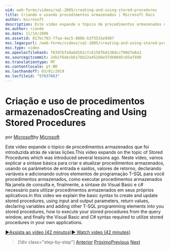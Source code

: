 ```yaml
---
uid: web-forms/videos/sql-2005/creating-and-using-stored-procedures
title: Criando e usando procedimentos armazenados | Microsoft Docs
author: microsoft
description: Este vídeo expande o tópico de procedimentos armazenados que foi introduzida atrás de várias lições. Neste vídeo, vamos explicar a sintaxe básica para criar e atualizar...
ms.author: riande
ms.date: 11/14/2006
ms.assetid: 817bc763-7faa-4ac5-880b-b3f5531e9d07
msc.legacyurl: /web-forms/videos/sql-2005/creating-and-using-stored-procedures
msc.type: video
ms.openlocfilehash: f8397bfa9a6d162cfc6158fbd138dccf90d7e8a3
ms.sourcegitcommit: 24b1f6decbb17bb22a45166e5fdb0845c65af498
ms.translationtype: MT
ms.contentlocale: pt-BR
ms.lasthandoff: 03/01/2019
ms.locfileid: "57037663"
---
```

<a name="creating-and-using-stored-procedures"></a><span data-ttu-id="71252-104">Criação e uso de procedimentos armazenados</span><span class="sxs-lookup"><span data-stu-id="71252-104">Creating and Using Stored Procedures</span></span>
====================
<span data-ttu-id="71252-105">por [Microsoft](https://github.com/microsoft)</span><span class="sxs-lookup"><span data-stu-id="71252-105">by [Microsoft](https://github.com/microsoft)</span></span>

<span data-ttu-id="71252-106">Este vídeo expande o tópico de procedimentos armazenados que foi introduzida atrás de várias lições.</span><span class="sxs-lookup"><span data-stu-id="71252-106">This video expands on the topic of Stored Procedures which was introduced several lessons ago.</span></span> <span data-ttu-id="71252-107">Neste vídeo, vamos explicar a sintaxe básica para criar e atualizar procedimentos armazenados, usando os parâmetros de entrada e saídos, valores de retorno, declarando variáveis e adicionando outros elementos de programação T-SQL para você procedimentos armazenados, como executar procedimentos armazenados Na janela de consulta e, finalmente, a sintaxe do Visual Basic e c# necessário para utilizar procedimentos armazenados em seus próprios aplicativos.</span><span class="sxs-lookup"><span data-stu-id="71252-107">In this video we explain the basic syntax to create and update stored procedures, using input and output parameters, return values, declaring variables and adding other T-SQL programming elements into you stored procedures, how to execute your stored procedures from the query window, and finally the Visual Basic and C# syntax required to utilize stored procedures in your own applications.</span></span>

[<span data-ttu-id="71252-108">&#9654;Assista ao vídeo (42 minutos)</span><span class="sxs-lookup"><span data-stu-id="71252-108">&#9654; Watch video (42 minutes)</span></span>](https://channel9.msdn.com/Blogs/ASP-NET-Site-Videos/creating-and-using-stored-procedures)

> [!div class="step-by-step"]
> <span data-ttu-id="71252-109">[Anterior](building-and-customizing-reports-in-business-intelligence-development-studio.md)
> [Próximo](enabling-full-text-search-in-your-text-data.md)</span><span class="sxs-lookup"><span data-stu-id="71252-109">[Previous](building-and-customizing-reports-in-business-intelligence-development-studio.md)
[Next](enabling-full-text-search-in-your-text-data.md)</span></span>
